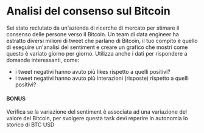 # Analisi del consenso sul Bitcoin

Sei stato reclutato da un'azienda di ricerche di mercato per stimare il consenso delle persone verso il Bitcoin. Un team di data engineer ha estratto diversi milioni di tweet che parlano di Bitcoin, il tuo compito è quello di eseguire un'analisi del sentiment e creare un grafico che mostri come questo è variato giorno per giorno. Utilizza anche i dati per rispondere a domande interessanti, come:
- i tweet negativi hanno avuto più likes rispetto a quelli positivi?
- i tweet negativi hanno avuto più interazioni (risposte) rispetto a quelli positivi?

#### BONUS
Verifica se la variazione del sentiment è associata ad una variazione del valore del Bitcoin, per svolgere questa task devi reperire in autonomia lo storico di BTC USD
